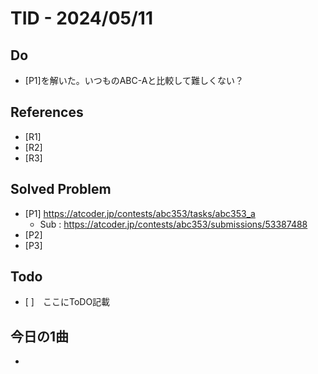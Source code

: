 # TID - 2024/05/11
<!--
## Learnings
- 
- 
-->


## Do
- [P1]を解いた。いつものABC-Aと比較して難しくない？


<!--
## Reflections & Insights
- 
- 
-->

<!--
## Plans for Tomorrow
- 
- 
-->

## References
- [R1] 
- [R2] 
- [R3] 

## Solved Problem
- [P1] https://atcoder.jp/contests/abc353/tasks/abc353_a
  - Sub : https://atcoder.jp/contests/abc353/submissions/53387488
- [P2] 
- [P3] 


## Todo
- [ ]　ここにToDO記載

## 今日の1曲
- 

